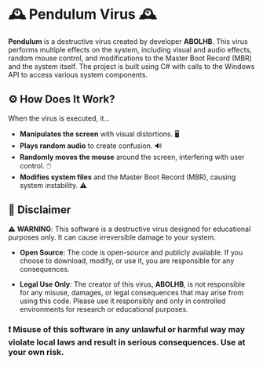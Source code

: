 # 🕰️ Pendulum Virus 🕰️

**Pendulum** is a destructive virus created by developer **ABOLHB**. This virus performs multiple effects on the system, including visual and audio effects, random mouse control, and modifications to the Master Boot Record (MBR) and the system itself. The project is built using C# with calls to the Windows API to access various system components.

## ⚙️ How Does It Work?

When the virus is executed, it...

- **Manipulates the screen** with visual distortions. 🖥️
- **Plays random audio** to create confusion. 🔊
- **Randomly moves the mouse** around the screen, interfering with user control. 🖱️
- **Modifies system files** and the Master Boot Record (MBR), causing system instability. ⚠️

## 🚨 Disclaimer

⚠️ **WARNING**: This software is a destructive virus designed for educational purposes only. It can cause irreversible damage to your system. 

- **Open Source**: The code is open-source and publicly available. If you choose to download, modify, or use it, you are responsible for any consequences.
  
- **Legal Use Only**: The creator of this virus, **ABOLHB**, is not responsible for any misuse, damages, or legal consequences that may arise from using this code. Please use it responsibly and only in controlled environments for research or educational purposes.

### ❗️ Misuse of this software in any unlawful or harmful way may violate local laws and result in serious consequences. Use at your own risk.
